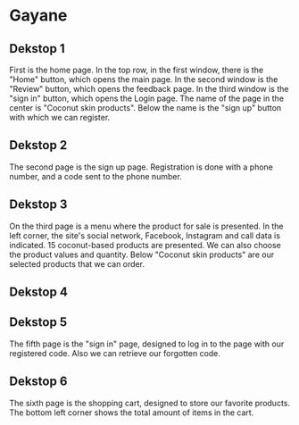 # Gayane
## Dekstop 1
First is the home page. In the top row, in the first window, there is the "Home" button, which opens the main page. 
In the second window is the "Review" button, which opens the feedback page. In the third window is the "sign in" button, which opens the Login page.
The name of the page in the center is "Coconut skin products". Below the name is the "sign up" button with which we can register.

## Dekstop 2
The second page is the sign up page. 
Registration is done with a phone number,
and a code sent to the phone number.

## Dekstop 3

On the third page is a menu where the product for sale is presented. 
In the left corner, the site's social network, Facebook, Instagram and call data is indicated. 
15 coconut-based products are presented. We can also choose the product values and quantity.
Below "Coconut skin products" are our selected products that we can order.

## Dekstop 4


## Dekstop 5
The fifth page is the "sign in" page,
designed to log in to the page with our registered code. 
Also we can retrieve our forgotten code.

## Dekstop 6
The sixth page is the shopping cart, 
designed to store our favorite products. 
The bottom left corner shows the total amount of items in the cart.



